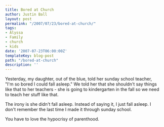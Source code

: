 ```yaml
---
title: Bored at Church
author: Justin Ball
layout: post
permalink: "/2007/07/23/bored-at-church/"
tags:
- Alyssa
- Family
- church
- kids
date: '2007-07-23T06:00:00Z'
templateKey: blog-post
path: "/bored-at-church"
description: ''
---
```


Yesterday, my daughter, out of the blue, told her sunday school teacher, "I'm so bored I could fall asleep." We told her that she shouldn't say things like that to her teachers - she is going to kindergarten in the fall so we need to teach her stuff like that.

The irony is she didn't fall asleep. Instead of saying it, I just fall asleep. I don't remember the last time I made it through sunday school.

You have to love the hypocrisy of parenthood.
